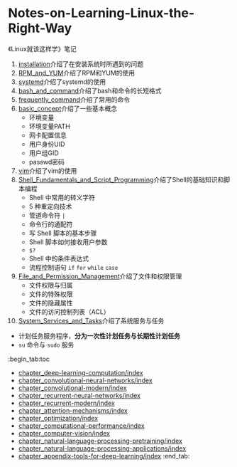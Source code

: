 # Notes-on-Learning-Linux-the-Right-Way
《Linux就该这样学》笔记

1. [installation](1.installation.md)介绍了在安装系统时所遇到的问题
2. [RPM_and_YUM](2.RPM_and_YUM.md)介绍了RPM和YUM的使用
3. [systemd](3.systemd.md)介绍了systemd的使用
4. [bash_and_command](4.bash_and_command.md)介绍了bash和命令的长短格式
5. [frequently_command](5.frequently_command.md)介绍了常用的命令
6. [basic_concept](6.basic_concept.md)介绍了一些基本概念
   - 环境变量
   - 环境变量PATH
   - 网卡配置信息
   - 用户身份UID
   - 用户组GID
   - passwd密码
7. [vim](7.vim.md)介绍了vim的使用
8. [Shell_Fundamentals_and_Script_Programming](8.Shell_Fundamentals_and_Script_Programming.md)介绍了Shell的基础知识和脚本编程
   - Shell 中常用的转义字符
   - 5 种重定向技术
   - 管道命令符 `|`
   - 命令行的通配符
   - 写 Shell 脚本的基本步骤
   - Shell 脚本如何接收用户参数
   - `$?`
   - Shell 中的条件表达式
   - 流程控制语句 `if` `for` `while` `case`
9. [File_and_Permission_Management](9.File_and_Permission_Management.md)介绍了文件和权限管理
   - 文件权限与归属
   - 文件的特殊权限
   - 文件的隐藏属性
   - 文件的访问控制列表（ACL）
10. [System_Services_and_Tasks](10.System_Services_and_Tasks.md)介绍了系统服务与任务
   - 计划任务服务程序，**分为一次性计划任务与长期性计划任务**
   - `su` 命令与 `sudo` 服务

:begin_tab:toc
 - [chapter_deep-learning-computation/index](chapter_deep-learning-computation/index.ipynb)
 - [chapter_convolutional-neural-networks/index](chapter_convolutional-neural-networks/index.ipynb)
 - [chapter_convolutional-modern/index](chapter_convolutional-modern/index.ipynb)
 - [chapter_recurrent-neural-networks/index](chapter_recurrent-neural-networks/index.ipynb)
 - [chapter_recurrent-modern/index](chapter_recurrent-modern/index.ipynb)
 - [chapter_attention-mechanisms/index](chapter_attention-mechanisms/index.ipynb)
 - [chapter_optimization/index](chapter_optimization/index.ipynb)
 - [chapter_computational-performance/index](chapter_computational-performance/index.ipynb)
 - [chapter_computer-vision/index](chapter_computer-vision/index.ipynb)
 - [chapter_natural-language-processing-pretraining/index](chapter_natural-language-processing-pretraining/index.ipynb)
 - [chapter_natural-language-processing-applications/index](chapter_natural-language-processing-applications/index.ipynb)
 - [chapter_appendix-tools-for-deep-learning/index](chapter_appendix-tools-for-deep-learning/index.ipynb)
:end_tab:
